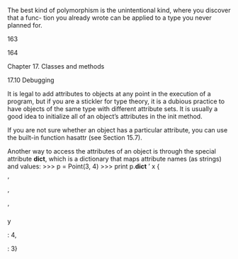 The best kind of polymorphism is the unintentional kind, where you discover that a func- tion you already wrote can be applied to a type you never planned for.

163

164

Chapter 17. Classes and methods

17.10 Debugging

It is legal to add attributes to objects at any point in the execution of a program, but if you are a stickler for type theory, it is a dubious practice to have objects of the same type with different attribute sets. It is usually a good idea to initialize all of an object’s attributes in the init method.

If you are not sure whether an object has a particular attribute, you can use the built-in function hasattr (see Section 15.7).

Another way to access the attributes of an object is through the special attribute __dict__, which is a dictionary that maps attribute names (as strings) and values: >>> p = Point(3, 4) >>> print p.__dict__ ’ x {

’

’

’

y

: 4,

: 3}